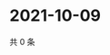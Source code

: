 # 2021-10-09

共 0 条

<!-- BEGIN WEIBO -->
<!-- 最后更新时间 Sat Oct 09 2021 02:12:48 GMT+0800 (China Standard Time) -->

<!-- END WEIBO -->
